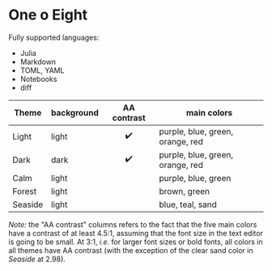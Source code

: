 # One o Eight

Fully supported languages:

- Julia
- Markdown
- TOML, YAML
- Notebooks
- diff

| Theme   | background | AA contrast | main colors                      |
| ------- | ---------- | :---------: | -------------------------------- |
| Light   | light      |      ✔️      | purple, blue, green, orange, red |
| Dark    | dark       |      ✔️      | purple, blue, green, orange, red |
| Calm    | light      |             | purple, blue, green              |
| Forest  | light      |             | brown, green                     |
| Seaside | light      |             | blue, teal, sand                 |

*Note:* the "AA contrast" columns refers to the fact that the five main colors have a contrast of at least 4.5:1, assuming that the font size in the text editor is going to be small. At 3:1, *i.e.* for larger font sizes or bold fonts, all colors in all themes have AA contrast (with the exception of the clear sand color in *Seaside* at 2.98).
